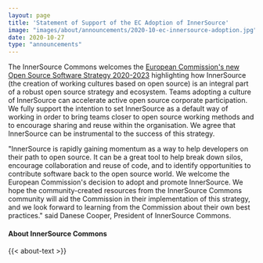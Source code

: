 ```yaml
---
layout: page
title: 'Statement of Support of the EC Adoption of InnerSource'
image: "images/about/announcements/2020-10-ec-innersource-adoption.jpg"
date: 2020-10-27
type: "announcements"
---
```


The InnerSource Commons welcomes the [European Commission's new Open Source Software Strategy 2020-2023](https://ec.europa.eu/info/sites/info/files/en_ec_open_source_strategy_2020-2023.pdf) highlighting how InnerSource (the creation of working cultures based on open source) is an integral part of a robust open source strategy and ecosystem. Teams adopting a culture of InnerSource can accelerate active open source corporate participation.  We fully support the intention to set InnerSource as a default way of working in order to bring teams closer to open source working methods and to encourage sharing and reuse within the organisation. We agree that InnerSource can be instrumental to the success of this strategy.
 
"InnerSource is rapidly gaining momentum as a way to help developers on their path to open source. It can be a great tool to help break down silos, encourage collaboration and reuse of code, and to identify opportunities to contribute software back to the open source world. We welcome the European Commission's decision to adopt and promote InnerSource. We hope the community-created resources from the InnerSource Commons community will aid the Commission in their implementation of this strategy, and we look forward to learning from the Commission about their own best practices." said Danese Cooper, President of InnerSource Commons. 
 
#### About InnerSource Commons

<p>
{{< about-text >}}
</p>
